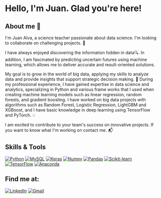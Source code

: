 # Hello, I'm Juan. Glad you're here!

## About me 👋

I'm Juan Alva, a science teacher passionate about data science. I'm looking to collaborate on challenging projects. 🚀

I have always enjoyed discovering the information hidden in data🔍. In addition, I am fascinated by predicting uncertain futures using machine learning, which allows me to deliver accurate and result-oriented solutions.

My goal is to grow in the world of big data, applying my skills to analyze data and provide insights that support strategic decision making. :dart: 
During my professional experience, I have gained expertise in data science and analytics, specializing in Python and various frame works that I used when creating machine learning models such as linear regression, random forests, and gradient boosting. I have worked on big data projects with algorithms such as Random Forest, Logistic Regression, LightGBM and XGBoost, and I have basic knowledge in deep learning using TensorFlow and PyTorch. 💡

I am excited to contribute to your team's success on innovative projects. If you want to know what I'm working on contact me. :mailbox_with_mail:

## Skills & Tools

[![Python](https://img.shields.io/badge/Python-3776AB?style-for-the-badge&logo=python&logoColor=white&labelColor=101010)]()
[![MySQL](https://img.shields.io/badge/MySQL-3776AB?style-for-the-badge&logo=mysql&logoColor=white&labelColor=101010)]()
[![Keras](https://img.shields.io/badge/Keras-D00000?style-for-the-badge&logo=keras&logoColor=white&labelColor=101010)]()
[![Numpy](https://img.shields.io/badge/Numpy-013243?style-for-the-badge&logo=numpy&logoColor=white&labelColor=101010)]()
[![Pandas](https://img.shields.io/badge/Pandas-150458?style-for-the-badge&logo=numpy&logoColor=white&labelColor=101010)]()
[![Scikit-learn](https://img.shields.io/badge/Scikit-learn-F7931E?style-for-the-badge&logo=scikitlearn&logoColor=white&labelColor=101010)]()
[![TensorFlow](https://img.shields.io/badge/TensorFlow-FF6F00?style-for-the-badge&logo=tensorflow&logoColor=white&labelColor=101010)]()
[![Anaconda](https://img.shields.io/badge/Anaconda-44A833?style-for-the-badge&logo=anaconda&logoColor=white&labelColor=101010)]()

## Find me at:
[![LinkedIn](https://img.shields.io/badge/LinkedIn-0A66C2?style-for-the-badge&logo=linkedin&logoColor=white&labelColor=101010)](https://www.linkedin.com/in/juanluisalvaretana/)
[![Gmail](https://img.shields.io/badge/Gmail-EA4335?style-for-the-badge&logo=gmail&logoColor=white&labelColor=101010)](mailto:juanluisalva60@gmail.com)

